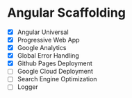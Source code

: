 # Angular Scaffolding

- [x] Angular Universal
- [x] Progressive Web App
- [x] Google Analytics
- [x] Global Error Handling
- [x] Github Pages Deployment
- [ ] Google Cloud Deployment
- [ ] Search Engine Optimization
- [ ] Logger
